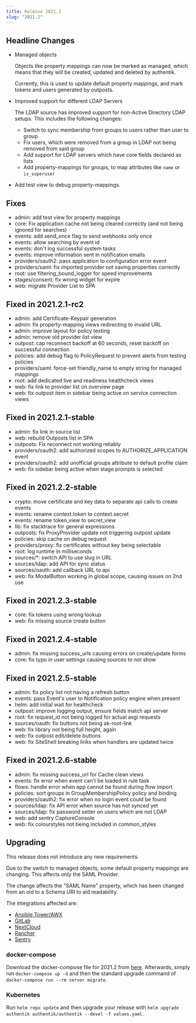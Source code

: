 ```yaml
---
title: Release 2021.2
slug: "2021.2"
---
```


## Headline Changes

- Managed objects

    Objects like property mappings can now be marked as managed, which means that they will be created, updated and deleted by authentik.

    Currently, this is used to update default property mappings, and mark tokens and users generated by outposts.

- Improved support for different LDAP Servers

    The LDAP source has improved support for non-Active Directory LDAP setups. This includes the following changes:

    - Switch to sync membership from groups to users rather than user to group
    - Fix users, which were removed from a group in LDAP not being removed from said group
    - Add support for LDAP servers which have core fields declared as lists
    - Add property-mappings for groups, to map attributes like `name` or `is_superuser`

- Add test view to debug property-mappings.

## Fixes

- admin: add test view for property mappings
- core: Fix application cache not being cleared correctly (and not being ignored for searches)
- events: add send_once flag to send webhooks only once
- events: allow searching by event id
- events: don't log successful system tasks
- events: improve information sent in notification emails
- providers/oauth2: pass application to configuration error event
- providers/saml: fix imported provider not saving properties correctly
- root: use filtering_bound_logger for speed improvements
- stages/consent: fix wrong widget for expire
- web: migrate Provider List to SPA

## Fixed in 2021.2.1-rc2

- admin: add Certificate-Keypair generation
- admin: fix property-mapping views redirecting to invalid URL
- admin: improve layout for policy testing
- admin: remove old provider list view
- outpost: cap reconnect backoff at 60 seconds, reset backoff on successful connection
- policies: add debug flag to PolicyRequest to prevent alerts from testing policies
- providers/saml: force-set friendly_name to empty string for managed mappings
- root: add dedicated live and readiness healthcheck views
- web: fix link to provider list on overview page
- web: fix outpost item in sidebar being active on service connection views

## Fixed in 2021.2.1-stable

- admin: fix link in source list
- web: rebuild Outposts list in SPA
- outposts: Fix reconnect not working reliably
- providers/oauth2: add authorized scopes to AUTHORIZE_APPLICATION event
- providers/oauth2: add unofficial groups attribute to default profile claim
- web: fix sidebar being active when stage prompts is selected

## Fixed in 2021.2.2-stable

- crypto: move certificate and key data to separate api calls to create events
- events: rename context.token to context.secret
- events: rename token_view to secret_view
- lib: fix stacktrace for general expressions
- outposts: fix ProxyProvider update not triggering outpost update
- policies: skip cache on debug request
- providers/proxy: fix certificates without key being selectable
- root: log runtime in milliseconds
- sources/*: switch API to use slug in URL
- sources/ldap: add API for sync status
- sources/oauth: add callback URL to api
- web: fix ModalButton working in global scope, causing issues on 2nd use

## Fixed in 2021.2.3-stable

- core: fix tokens using wrong lookup
- web: fix missing source create button

## Fixed in 2021.2.4-stable

- admin: fix missing success_urls causing errors on create/update forms
- core: fix typo in user settings causing sources to not show

## Fixed in 2021.2.5-stable

- admin: fix policy list not having a refresh button
- events: pass Event's user to Notification policy engine when present
- helm: add initial wait for healthcheck
- outpost: improve logging output, ensure fields match api server
- root: fix request_id not being logged for actual asgi requests
- sources/oauth: fix buttons not being ak-root-link
- web: fix library not being full height, again
- web: fix outpost edit/delete buttons
- web: fix SiteShell breaking links when handlers are updated twice

## Fixed in 2021.2.6-stable

- admin: fix missing success_url for Cache clean views
- events: fix error when event can't be loaded in rule task
- flows: handle error when app cannot be found during flow import
- policies: sort groups in GroupMembershipPolicy policy and binding
- providers/oauth2: fix error when no login event could be found
- sources/ldap: fix API error when source has not synced yet
- sources/ldap: fix password setter on users which are not LDAP
- web: add sentry CaptureConsole
- web: fix colourstyles not being included in common_styles

## Upgrading

This release does not introduce any new requirements.

Due to the switch to managed objects, some default property mappings are changing. This affects only the SAML Provider.

The change affects the "SAML Name" property, which has been changed from an oid to a Schema URI to aid readability.

The integrations affected are:
- [Ansible Tower/AWX](/docs/integrations/services/awx-tower/index)
- [GitLab](/docs/integrations/services/gitlab/index)
- [NextCloud](/docs/integrations/services/nextcloud/index)
- [Rancher](/docs/integrations/services/rancher/index)
- [Sentry](/docs/integrations/services/sentry/index)

### docker-compose

Download the docker-compose file for 2021.2 from [here](https://goauthentik.io/version/2021.2/docker-compose.yml). Afterwards, simply run `docker-compose up -d` and then the standard upgrade command of `docker-compose run --rm server migrate`.

### Kubernetes

Run `helm repo update` and then upgrade your release with `helm upgrade authentik authentik/authentik --devel -f values.yaml`.
